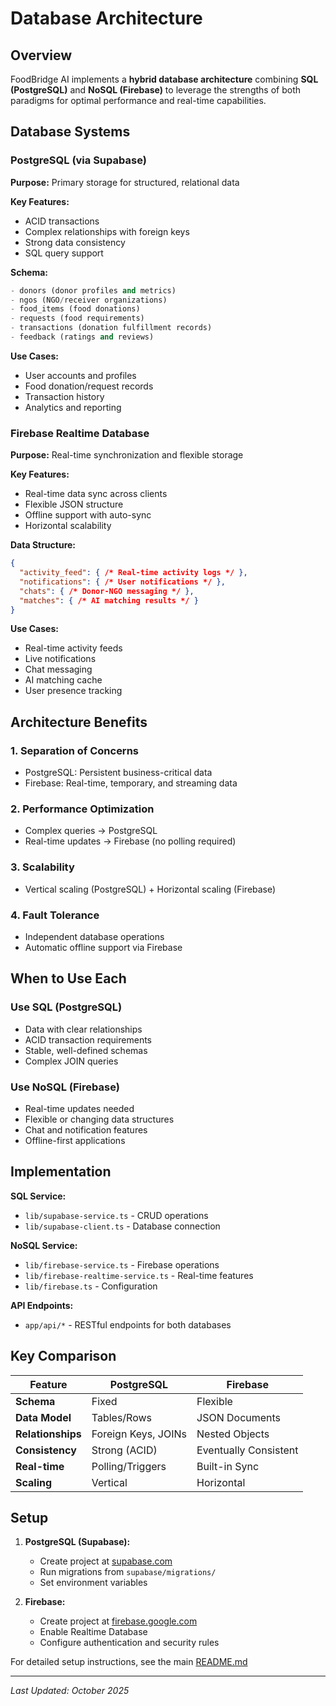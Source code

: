 # Database Architecture

## Overview

FoodBridge AI implements a **hybrid database architecture** combining **SQL (PostgreSQL)** and **NoSQL (Firebase)** to leverage the strengths of both paradigms for optimal performance and real-time capabilities.

## Database Systems

### PostgreSQL (via Supabase)
**Purpose:** Primary storage for structured, relational data

**Key Features:**
- ACID transactions
- Complex relationships with foreign keys
- Strong data consistency
- SQL query support

**Schema:**
```sql
- donors (donor profiles and metrics)
- ngos (NGO/receiver organizations)
- food_items (food donations)
- requests (food requirements)
- transactions (donation fulfillment records)
- feedback (ratings and reviews)
```

**Use Cases:**
- User accounts and profiles
- Food donation/request records
- Transaction history
- Analytics and reporting

### Firebase Realtime Database
**Purpose:** Real-time synchronization and flexible storage

**Key Features:**
- Real-time data sync across clients
- Flexible JSON structure
- Offline support with auto-sync
- Horizontal scalability

**Data Structure:**
```json
{
  "activity_feed": { /* Real-time activity logs */ },
  "notifications": { /* User notifications */ },
  "chats": { /* Donor-NGO messaging */ },
  "matches": { /* AI matching results */ }
}
```

**Use Cases:**
- Real-time activity feeds
- Live notifications
- Chat messaging
- AI matching cache
- User presence tracking

## Architecture Benefits

### 1. Separation of Concerns
- PostgreSQL: Persistent business-critical data
- Firebase: Real-time, temporary, and streaming data

### 2. Performance Optimization
- Complex queries → PostgreSQL
- Real-time updates → Firebase (no polling required)

### 3. Scalability
- Vertical scaling (PostgreSQL) + Horizontal scaling (Firebase)

### 4. Fault Tolerance
- Independent database operations
- Automatic offline support via Firebase

## When to Use Each

### Use SQL (PostgreSQL)
- Data with clear relationships
- ACID transaction requirements
- Stable, well-defined schemas
- Complex JOIN queries

### Use NoSQL (Firebase)
- Real-time updates needed
- Flexible or changing data structures
- Chat and notification features
- Offline-first applications

## Implementation

**SQL Service:**
- `lib/supabase-service.ts` - CRUD operations
- `lib/supabase-client.ts` - Database connection

**NoSQL Service:**
- `lib/firebase-service.ts` - Firebase operations
- `lib/firebase-realtime-service.ts` - Real-time features
- `lib/firebase.ts` - Configuration

**API Endpoints:**
- `app/api/*` - RESTful endpoints for both databases

## Key Comparison

| Feature | PostgreSQL | Firebase |
|---------|-----------|----------|
| **Schema** | Fixed | Flexible |
| **Data Model** | Tables/Rows | JSON Documents |
| **Relationships** | Foreign Keys, JOINs | Nested Objects |
| **Consistency** | Strong (ACID) | Eventually Consistent |
| **Real-time** | Polling/Triggers | Built-in Sync |
| **Scaling** | Vertical | Horizontal |

## Setup

1. **PostgreSQL (Supabase):**
   - Create project at [supabase.com](https://supabase.com)
   - Run migrations from `supabase/migrations/`
   - Set environment variables

2. **Firebase:**
   - Create project at [firebase.google.com](https://firebase.google.com)
   - Enable Realtime Database
   - Configure authentication and security rules

For detailed setup instructions, see the main [README.md](./README.md)

---

*Last Updated: October 2025*
